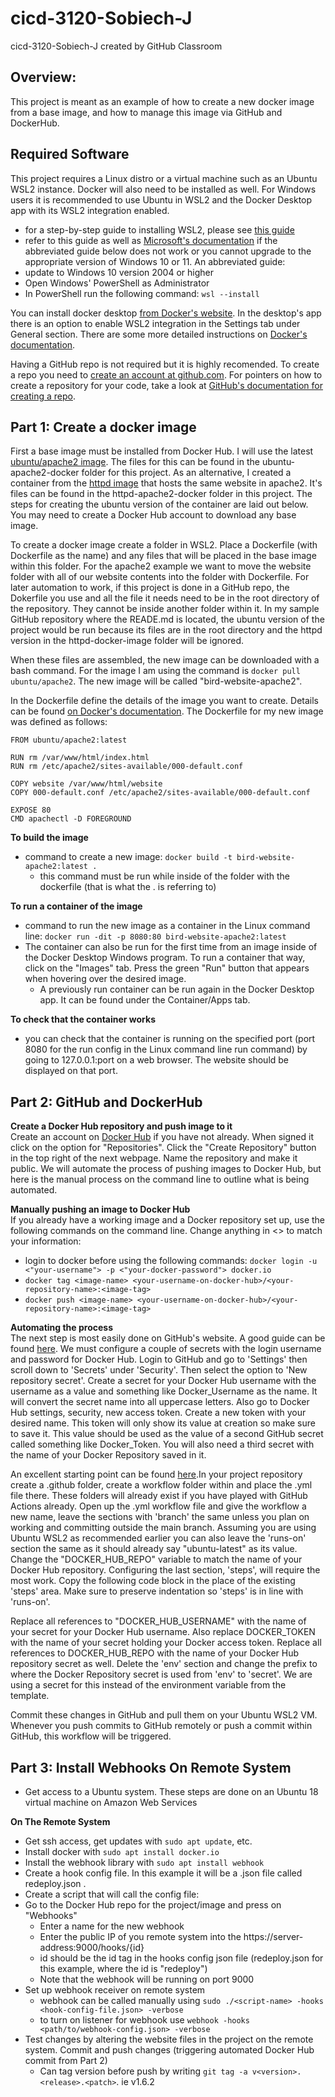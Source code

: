 # cicd-3120-Sobiech-J
cicd-3120-Sobiech-J created by GitHub Classroom

## **Overview:**
This project is meant as an example of how to create a new docker image from a base image, and how to manage this image via GitHub and DockerHub.

## **Required Software**

This project requires a Linux distro or a virtual machine such as an Ubuntu WSL2 instance. Docker will also need to be installed as well. For Windows users it is recommended to use Ubuntu in WSL2 and the Docker Desktop app with its WSL2 integration enabled.
  * for a step-by-step guide to installing WSL2, please see [this guide](https://www.windowscentral.com/how-install-wsl2-windows-10)
  * refer to this guide as well as [Microsoft's documentation](https://docs.microsoft.com/en-us/windows/wsl/install) if the abbreviated guide below does not work or you cannot upgrade to the appropriate version of Windows 10 or 11.
An abbreviated guide:
  *  update to Windows 10 version 2004 or higher
  *  Open Windows' PowerShell as Administrator
  *  In PowerShell run the following command: `wsl --install`

You can install docker desktop [from Docker's website](https://docs.docker.com/desktop/windows/install/). In the desktop's app there is an option to enable WSL2 integration in the Settings tab under General section. There are some more detailed instructions on [Docker's documentation](https://docs.docker.com/desktop/windows/wsl/).

Having a GitHub repo is not required but it is highly recomended. To create a repo you need to [create an account at github.com](github.com). For pointers on how to create a repository for your code, take a look at [GitHub's documentation for creating a repo](https://docs.github.com/en/get-started/quickstart/create-a-repo).

## **Part 1: Create a docker image**

First a base image must be installed from Docker Hub. I will use the latest [ubuntu/apache2 image](https://hub.docker.com/r/ubuntu/apache2). The files for this can be found in the ubuntu-apache2-docker folder for this project. As an alternative, I created a container from the [httpd image](https://hub.docker.com/_/httpd) that hosts the same website in apache2. It's files can be found in the httpd-apache2-docker folder in this project. The steps for creating the ubuntu version of the container are laid out below. You may need to create a Docker Hub account to download any base image.

To create a docker image create a folder in WSL2. Place a Dockerfile (with Dockerfile as the name) and any files that will be placed in the base image within this folder. For the apache2 example we want to move the website folder with all of our website contents into the folder with Dockerfile. For later automation to work, if this project is done in a GitHub repo, the Dokerfile you use and all the file it needs need to be in the root directory of the repository. They cannot be inside another folder within it. In my sample GitHub repository where the READE.md is located, the ubuntu version of the project would be run because its files are in the root directory and the httpd version in the httpd-docker-image folder will be ignored.

When these files are assembled, the new image can be downloaded with a bash command. For the image I am using the command is `docker pull ubuntu/apache2`. The new image will be called "bird-website-apache2".

In the Dockerfile define the details of the image you want to create. Details can be found [on Docker's documentation](https://docs.docker.com/engine/reference/builder/). The Dockerfile for my new image was defined as follows:

```
FROM ubuntu/apache2:latest

RUN rm /var/www/html/index.html
RUN rm /etc/apache2/sites-available/000-default.conf

COPY website /var/www/html/website
COPY 000-default.conf /etc/apache2/sites-available/000-default.conf

EXPOSE 80
CMD apachectl -D FOREGROUND
```

**To build the image**
* command to create a new image: `docker build -t bird-website-apache2:latest .`
  * this command must be run while inside of the folder with the dockerfile (that is what the . is referring to)

**To run a container of the image**
* command to run the new image as a container in the Linux command line: `docker run -dit -p 8080:80 bird-website-apache2:latest`
* The container can also be run for the first time from an image inside of the Docker Desktop Windows program. To run a container that way, click on the "Images" tab. Press the green "Run" button that appears when hovering over the desired image.
  * A previously run container can be run again in the Docker Desktop app. It can be found under the Container/Apps tab.

**To check that the container works**
* you can check that the container is running on the specified port (port 8080 for the run config in the Linux command line run command) by going to 127.0.0.1:port on a web browser. The website should be displayed on that port.


## **Part 2: GitHub and DockerHub**

**Create a Docker Hub repository and push image to it**<br>
Create an account on [Docker Hub]( https://hub.docker.com/) if you have not already. When signed it click on the option for "Repositories". Click the "Create Repository" button in the top right of the next webpage. Name the repository and make it public. We will automate the process of pushing images to Docker Hub, but here is the manual process on the command line to outline what is being automated.

**Manually pushing an image to Docker Hub**<br>
If you already have a working image and a Docker repository set up, use the following commands on the command line. Change anything in <> to match your information:
* login to docker before using the following commands: `docker login -u <"your-username"> -p <"your-docker-password"> docker.io`
* `docker tag <image-name> <your-username-on-docker-hub>/<your-repository-name>:<image-tag>`
* `docker push <image-name> <your-username-on-docker-hub>/<your-repository-name>:<image-tag>`

**Automating the process**<br>
The next step is most easily done on GitHub's website. A good guide can be found [here](https://docs.docker.com/ci-cd/github-actions/). We must configure a couple of secrets with the login username and password for Docker Hub. Login to GitHub and go to 'Settings' then scroll down to 'Secrets' under 'Security'. Then select the option to 'New repository secret'. Create a secret for your Docker Hub username with the username as a value and something like Docker_Username as the name. It will convert the secret name into all uppercase letters. Also go to Docker Hub settings, security, new access token. Create a new token with your desired name. This token will only show its value at creation so make sure to save it. This value should be used as the value of a second GitHub secret called something like Docker_Token. You will also need a third secret with the name of your Docker Repository saved in it.

An excellent starting point can be found [here](https://github.com/pattonsgirl/Spring2022-CEG3120/blob/main/Projects/Project5/sample-workflows/docker-workflow-v2.yml).In your project repository create a .github folder, create a workflow folder within and place the .yml file there. These folders will already exist if you have played with GitHub Actions already. Open up the .yml workflow file and give the workflow a new name, leave the sections with 'branch' the same unless you plan on working and committing outside the main branch. Assuming you are using Ubuntu WSL2 as recommended earlier you can also leave the 'runs-on' section the same as it should already say "ubuntu-latest" as its value. Change the "DOCKER_HUB_REPO" variable to match the name of your Docker Hub repository. Configuring the last section, 'steps', will require the most work. Copy the following code block in the place of the existing 'steps' area. Make sure to preserve indentation so 'steps' is in line with 'runs-on'.

Replace all references to "DOCKER_HUB_USERNAME" with the name of your secret for your Docker Hub username. Also replace DOCKER_TOKEN with the name of your secret holding your Docker access token. Replace all references to DOCKER_HUB_REPO with the name of your Docker Hub repository secret as well. Delete the 'env' section and change the prefix to where the Docker Repository secret is used from 'env' to 'secret'. We are using a secret for this instead of the environment variable from the template.

Commit these changes in GitHub and pull them on your Ubuntu WSL2 VM. Whenever you push commits to GitHub remotely or push a commit within GitHub, this workflow will be triggered.

## **Part 3: Install Webhooks On Remote System**
* Get access to a Ubuntu system. These steps are done on an Ubuntu 18 virtual machine on Amazon Web Services

**On The Remote System**
* Get ssh access, get updates with `sudo apt update`, etc.
* Install docker with `sudo apt install docker.io`
* Install the webhook library with `sudo apt install webhook`
* Create a hook config file. In this example it will be a .json file called redeploy.json .
* Create a script that will call the config file:
* Go to the Docker Hub repo for the project/image and press on "Webhooks"
  * Enter a name for the new webhook
  * Enter the public IP of you remote system into the https://server-address:9000/hooks/{id}
  * id should be the id tag in the hooks config json file (redeploy.json for this example, where the id is "redeploy")
  * Note that the webhook will be running on port 9000
* Set up webhook receiver on remote system
  * webhook can be called manually using `sudo ./<script-name> -hooks <hook-config-file.json> -verbose`
  * to turn on listener for webhook use `webhook -hooks <path/to/webhook-config.json> -verbose`
* Test changes by altering the website files in the project on the remote system. Commit and push changes (triggering automated Docker Hub commit from Part 2)
  * Can tag version before push by writing `git tag -a v<version>.<release>.<patch>`. ie v1.6.2
